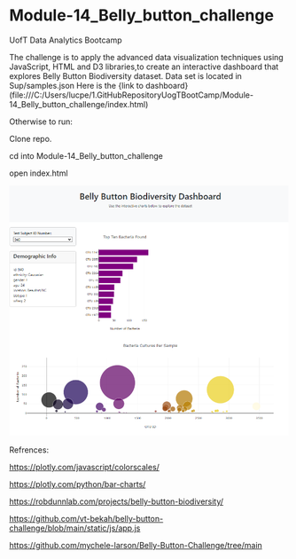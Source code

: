 # Module-14_Belly_button_challenge
UofT Data Analytics Bootcamp

The challenge is to apply the advanced data visualization techniques using JavaScript, HTML and D3 libraries,to create an interactive dashboard that explores Belly Button Biodiversity dataset. Data set is located in Sup/samples.json 
Here is the {link to dashboard} (file:///C:/Users/lucpe/1.GitHubRepositoryUogTBootCamp/Module-14_Belly_button_challenge/index.html)

Otherwise to run: 

Clone repo.

cd into Module-14_Belly_button_challenge

open index.html

![image](https://github.com/prez212/Module-14_Belly_button_challenge/blob/main/Sup/DashboardSnippet.PNG)

Refrences:

https://plotly.com/javascript/colorscales/

https://plotly.com/python/bar-charts/

https://robdunnlab.com/projects/belly-button-biodiversity/

https://github.com/vt-bekah/belly-button-challenge/blob/main/static/js/app.js

https://github.com/mychele-larson/Belly-Button-Challenge/tree/main
